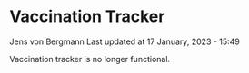 Vaccination Tracker
================
Jens von Bergmann
Last updated at 17 January, 2023 - 15:49

Vaccination tracker is no longer functional.
